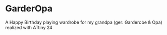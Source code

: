 # GarderOpa
A Happy Birthday playing wardrobe for my grandpa (ger: Garderobe &amp; Opa) realized with ATtiny 24
